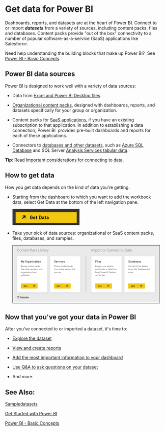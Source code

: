 ﻿<properties 
   pageTitle="Get data for Power BI"
   description="Get data for Power BI"
   services="powerbi" 
   documentationCenter="" 
   authors="v-anpasi" 
   manager="mblythe" 
   editor=""
   tags=""/>
 
<tags
   ms.service="powerbi"
   ms.devlang="NA"
   ms.topic="article"
   ms.tgt_pltfrm="NA"
   ms.workload="powerbi"
   ms.date="09/28/2015"
   ms.author="v-anpasi"/>
# Get data for Power BI

Dashboards, reports, and datasets are at the heart of Power BI. Connect to or import ***datasets*** from a variety of sources, including content packs, files and databases. Content packs provide "out of the box" connectivity to a number of popular software-as-a-service (SaaS) applications like Salesforce.




Need help understanding the building blocks that make up Power BI?  See [Power BI - Basic Concepts](powerbi-service-basic-concepts.md).

## Power BI data sources

Power BI is designed to work well with a variety of data sources:

-   Data from [Excel and Power BI Desktop files](powerbi-service-get-data-from-files.md).

-   [Organizational content packs](powerbi-service-organizational-content-packs-introduction.md), designed with dashboards, reports, and datasets specifically for your group or organization.

-   Content packs for [SaaS applications](https://support.powerbi.com/knowledgebase/topics/88770), if you have an existing subscription to that application. In addition to establishing a data connection, Power BI  provides pre-built dashboards and reports for each of these applications.

-   Connectors to [databases and other datasets](https://support.powerbi.com/knowledgebase/topics/88773), such as [Azure SQL Database](powerbi-azure-sql-database-with-direct-connect.md) and SQL Server [Analysis Services tabular data](powerbi-sql-server-analysis-services-tabular-data.md).

**Tip**: Read [Important considerations for connecting to data.](powerbi-service-important-considerations-for-connecting-to-data-in-power-bi.md)

## How to get data

How you get data depends on the kind of data you're getting.

-   Starting from the dashboard to which you want to add the workbook data, select Get Data at the bottom of the left navigation pane. 

    ![](media/powerbi-service-get-data/PBI_GetData.png)


-   Take your pick of data sources: organizational or SaaS content packs, files, databases, and samples.

    ![](media/powerbi-service-get-data/PBI_GetDataStartScreen.png)


## Now that you've got your data in Power BI



After you've connected to or imported a dataset, it's time to: 

-   [Explore the dataset](powerbi-service-explore-a-dataset.md) 

-   [View and create reports](powerbi-service-reports.md) 

-   [Add the most important information to your dashboard](powerbi-service-dashboards.md) 

-   [Use Q&A to ask questions on your dataset](powerbi-service-q-and-a.md) 

-   And more.



## See Also:

[Sample](powerbi-sample-datasets.md)[datasets](powerbi-sample-datasets.md)

[Get Started with Power BI](powerbi-service-get-started.md)

[Power BI - Basic Concepts](powerbi-service-basic-concepts.md)

